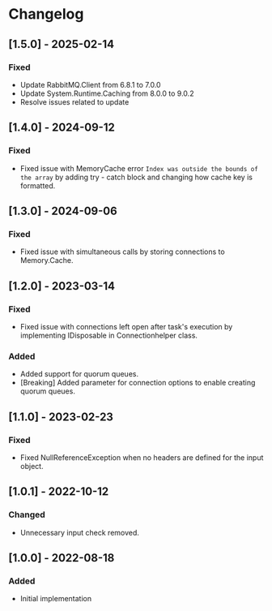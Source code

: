 # Changelog

## [1.5.0] - 2025-02-14
### Fixed
- Update RabbitMQ.Client from 6.8.1 to 7.0.0
- Update System.Runtime.Caching from 8.0.0 to 9.0.2
- Resolve issues related to update

## [1.4.0] - 2024-09-12
### Fixed
- Fixed issue with MemoryCache error `Index was outside the bounds of the array` by adding try - catch block and changing how cache key is formatted.

## [1.3.0] - 2024-09-06
### Fixed
- Fixed issue with simultaneous calls by storing connections to Memory.Cache.

## [1.2.0] - 2023-03-14
### Fixed
- Fixed issue with connections left open after task's execution by implementing IDisposable in Connectionhelper class.

### Added
- Added support for quorum queues.
- [Breaking] Added parameter for connection options to enable creating quorum queues.

## [1.1.0] - 2023-02-23
### Fixed
- Fixed NullReferenceException when no headers are defined for the input object.

## [1.0.1] - 2022-10-12
### Changed
- Unnecessary input check removed.

## [1.0.0] - 2022-08-18
### Added
- Initial implementation
